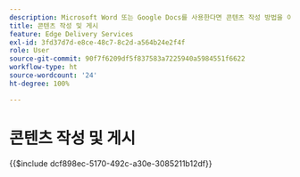 ```yaml
---
description: Microsoft Word 또는 Google Docs를 사용한다면 콘텐츠 작성 방법을 이미 알고 있는 것입니다.
title: 콘텐츠 작성 및 게시
feature: Edge Delivery Services
exl-id: 3fd37d7d-e8ce-48c7-8c2d-a564b24e2f4f
role: User
source-git-commit: 90f7f6209df5f837583a7225940a5984551f6622
workflow-type: ht
source-wordcount: '24'
ht-degree: 100%

---
```


# 콘텐츠 작성 및 게시

{{$include dcf898ec-5170-492c-a30e-3085211b12df}}

